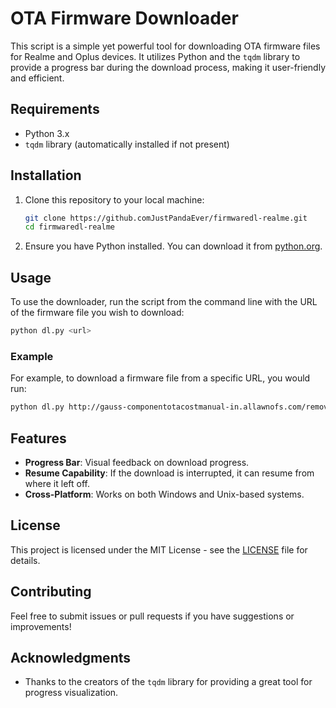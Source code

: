 # OTA Firmware Downloader

This script is a simple yet powerful tool for downloading OTA firmware files for Realme and Oplus devices. It utilizes Python and the `tqdm` library to provide a progress bar during the download process, making it user-friendly and efficient.

## Requirements

- Python 3.x
- `tqdm` library (automatically installed if not present)

## Installation

1. Clone this repository to your local machine:
   ```bash
   git clone https://github.comJustPandaEver/firmwaredl-realme.git
   cd firmwaredl-realme
   ```

2. Ensure you have Python installed. You can download it from [python.org](https://www.python.org/downloads/).

## Usage

To use the downloader, run the script from the command line with the URL of the firmware file you wish to download:

```bash
python dl.py <url>
```

### Example

For example, to download a firmware file from a specific URL, you would run:

```bash
python dl.py http://gauss-componentotacostmanual-in.allawnofs.com/remove-e56cf731999231d8936d0551e249e30d/component-ota/25/01/02/6d8564d101c74c709f14f2bb4bc54e7b.zip
```

## Features

- **Progress Bar**: Visual feedback on download progress.
- **Resume Capability**: If the download is interrupted, it can resume from where it left off.
- **Cross-Platform**: Works on both Windows and Unix-based systems.

## License

This project is licensed under the MIT License - see the [LICENSE](LICENSE) file for details.

## Contributing

Feel free to submit issues or pull requests if you have suggestions or improvements!

## Acknowledgments

- Thanks to the creators of the `tqdm` library for providing a great tool for progress visualization.
